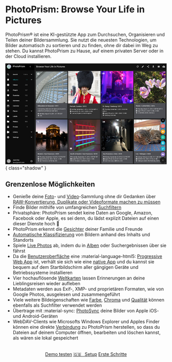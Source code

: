 # PhotoPrism: Browse Your Life in Pictures

PhotoPrism® ist eine KI-gestützte App zum Durchsuchen, Organisieren und Teilen deiner Bildersammlung.
Sie nutzt die neuesten Technologien, um Bilder automatisch zu sortieren und zu finden, ohne dir dabei im Weg zu stehen.
Du kannst PhotoPrism zu Hause, auf einem privaten Server oder in der Cloud installieren.

![Screenshot](img/preview.jpg){ class="shadow" }

## Grenzenlose Möglichkeiten ##

* Genieße deine [Foto](user-guide/organize/browse.md)- und [Video](https://demo-de.photoprism.app/videos)-Sammlung ohne dir Gedanken über [RAW-Konvertierung, Duplikate oder Videoformate machen zu müssen](user-guide/settings/library.md)
* Finde Bilder mithilfe von umfangreichen [Suchfiltern](https://demo-de.photoprism.app/browse?view=cards&q=flower%20color%3Ared)
* Privatsphäre: PhotoPrism sendet keine Daten an Google, Amazon, Facebook oder Apple, es sei denn, du lädst explizit Dateien auf einen dieser Dienste hoch :closed_lock_with_key:
* PhotoPrism erkennt die [Gesichter](https://demo-de.photoprism.app/people) deiner Familie und Freunde
* [Automatische Klassifizierung](https://demo-de.photoprism.app/labels) von Bildern anhand des Inhalts und Standorts
* Spiele [Live Photos](https://demo-de.photoprism.app/browse?view=cards&q=type%3Alive) ab, indem du in [Alben]((https://demo-de.photoprism.app/albums)) oder Suchergebnissen über sie fährst
* Da die [Benutzeroberfläche](https://demo-de.photoprism.app/) eine :material-language-html5: [Progressive Web App](https://developer.mozilla.org/en-US/docs/Web/Progressive_web_apps) ist,
  verhält sie sich wie eine [native App](https://en.wikipedia.org/wiki/Progressive_web_application) und du kannst sie bequem auf dem Startbildschirm aller gängigen Geräte und Betriebssysteme installieren
* Vier hochauflösende [Weltkarten](https://demo-de.photoprism.app/places) lassen Erinnerungen an deine Lieblingsreisen wieder aufleben
* Metadaten werden aus Exif-, XMP- und proprietären Formaten, wie von Google Photos, ausgelesen und zusammengeführt
* Viele weitere Bildeigenschaften wie [Farbe](https://demo-de.photoprism.app/browse?view=cards&q=color:red), [Chroma](https://demo-de.photoprism.app/browse?view=cards&q=mono%3Atrue) und [Qualität](https://demo-de.photoprism.app/review) können ebenfalls als Suchfilter verwendet werden
* Übertrage mit :material-sync: [PhotoSync](https://link.photoprism.app/photosync) deine Bilder von Apple iOS- und Android-Geräten
* WebDAV-Clients wie Microsofts Windows Explorer und Apples Finder können eine direkte [Verbindung](https://docs.photoprism.app/user-guide/sync/webdav/) zu PhotoPrism herstellen, so dass du Dateien auf deinem Computer öffnen, bearbeiten und löschen kannst, als wären sie lokal gespeichert

<p style="text-align: center; padding: 20px 4px;">
  <a class="action-button" href="https://demo-de.photoprism.app/" target="_blank">Demo testen</a>
  <a class="action-button" href="https://docs.photoprism.app/getting-started/" target="_blank">🇬🇧  Setup</a>
  <a class="action-button" href="user-guide/">Erste Schritte</a>
</p>